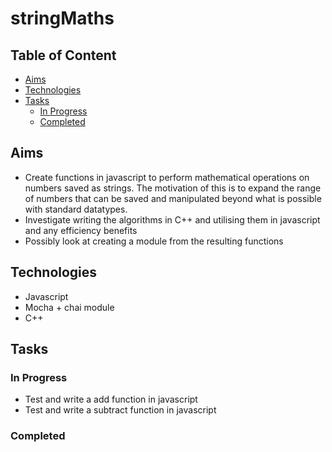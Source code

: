 # stringMaths

## Table of Content
* [Aims](#aims)
* [Technologies](#technologies)
* [Tasks](#tasks)
  * [In Progress](#in-progress)
  * [Completed](#completed)

## Aims
* Create functions in javascript to perform mathematical operations on numbers saved as strings. The motivation of this is to expand the range of numbers that can be saved and manipulated beyond what is possible with standard datatypes.
* Investigate writing the algorithms in C++ and utilising them in javascript and any efficiency benefits
* Possibly look at creating a module from the resulting functions

## Technologies
* Javascript
* Mocha + chai module
* C++

## Tasks

### In Progress
* Test and write a add function in javascript
* Test and write a subtract function in javascript

### Completed
